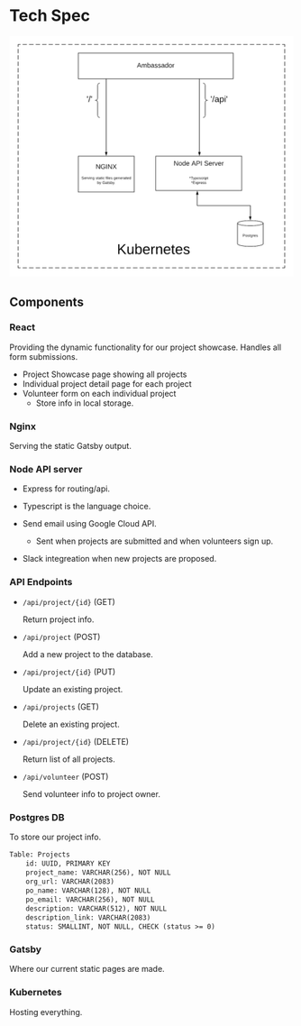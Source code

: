 # Tech Spec

![overview](https://github.com/MVPStudio/mvp-studio-web-cms/blob/v2-tech-spec/spec/techSpec.png)

## Components

### React

Providing the dynamic functionality for our project showcase.
Handles all form submissions.

* Project Showcase page showing all projects
* Individual project detail page for each project
* Volunteer form on each individual project
  * Store info in local storage.

### Nginx

Serving the static Gatsby output.

### Node API server

* Express for routing/api.
* Typescript is the language choice.
* Send email using Google Cloud API.
  * Sent when projects are submitted and when volunteers sign up.

* Slack integreation when new projects are proposed.

### API Endpoints

* `/api/project/{id}` (GET)

    Return project info.
* `/api/project` (POST)

    Add a new project to the database.
* `/api/project/{id}` (PUT)

    Update an existing project.
* `/api/projects` (GET)

    Delete an existing project.
* `/api/project/{id}` (DELETE)

    Return list of all projects.
* `/api/volunteer` (POST)

    Send volunteer info to project owner.

### Postgres DB

To store our project info.

```
Table: Projects
    id: UUID, PRIMARY KEY
    project_name: VARCHAR(256), NOT NULL
    org_url: VARCHAR(2083)
    po_name: VARCHAR(128), NOT NULL
    po_email: VARCHAR(256), NOT NULL
    description: VARCHAR(512), NOT NULL
    description_link: VARCHAR(2083)
    status: SMALLINT, NOT NULL, CHECK (status >= 0)
```

### Gatsby

Where our current static pages are made.

### Kubernetes

Hosting everything.
